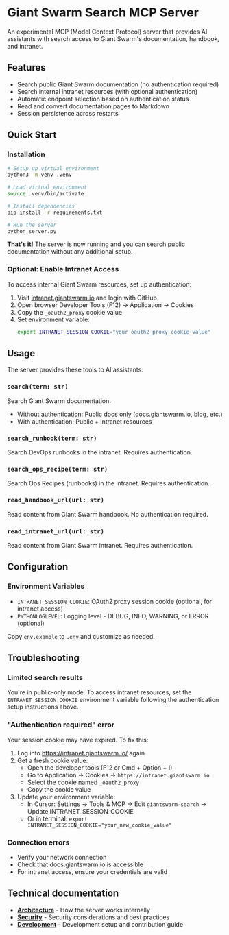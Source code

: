 # Giant Swarm Search MCP Server

An experimental MCP (Model Context Protocol) server that provides AI assistants with search access to Giant Swarm's documentation, handbook, and intranet.

## Features

- Search public Giant Swarm documentation (no authentication required)
- Search internal intranet resources (with optional authentication)
- Automatic endpoint selection based on authentication status
- Read and convert documentation pages to Markdown
- Session persistence across restarts

## Quick Start

### Installation

```bash
# Setup up virtual environment
python3 -m venv .venv

# Load virtual environment
source .venv/bin/activate

# Install dependencies
pip install -r requirements.txt

# Run the server
python server.py
```

**That's it!** The server is now running and you can search public documentation without any additional setup.

### Optional: Enable Intranet Access

To access internal Giant Swarm resources, set up authentication:

1. Visit [intranet.giantswarm.io](https://intranet.giantswarm.io/) and login with GitHub
2. Open browser Developer Tools (F12) → Application → Cookies
3. Copy the `_oauth2_proxy` cookie value
4. Set environment variable:
   ```bash
   export INTRANET_SESSION_COOKIE="your_oauth2_proxy_cookie_value"
   ```

## Usage

The server provides these tools to AI assistants:

### `search(term: str)`

Search Giant Swarm documentation.

- Without authentication: Public docs only (docs.giantswarm.io, blog, etc.)
- With authentication: Public + intranet resources

### `search_runbook(term: str)`

Search DevOps runbooks in the intranet. Requires authentication.

### `search_ops_recipe(term: str)`

Search Ops Recipes (runbooks) in the intranet. Requires authentication.

### `read_handbook_url(url: str)`

Read content from Giant Swarm handbook. No authentication required.

### `read_intranet_url(url: str)`

Read content from Giant Swarm intranet. Requires authentication.

## Configuration

### Environment Variables

- `INTRANET_SESSION_COOKIE`: OAuth2 proxy session cookie (optional, for intranet access)
- `PYTHONLOGLEVEL`: Logging level - DEBUG, INFO, WARNING, or ERROR (optional)

Copy `env.example` to `.env` and customize as needed.

## Troubleshooting

### Limited search results

You're in public-only mode. To access intranet resources, set the `INTRANET_SESSION_COOKIE` environment variable following the authentication setup instructions above.

### "Authentication required" error

Your session cookie may have expired. To fix this:

1. Log into https://intranet.giantswarm.io/ again
2. Get a fresh cookie value:
   - Open the developer tools (F12 or Cmd + Option + I)
   - Go to Application → Cookies → `https://intranet.giantswarm.io`
   - Select the cookie named `_oauth2_proxy`
   - Copy the cookie value
3. Update your environment variable:
   - In Cursor: Settings → Tools & MCP → Edit `giantswarm-search` → Update INTRANET_SESSION_COOKIE
   - Or in terminal: `export INTRANET_SESSION_COOKIE="your_new_cookie_value"`

### Connection errors

- Verify your network connection
- Check that docs.giantswarm.io is accessible
- For intranet access, ensure your credentials are valid

## Technical documentation

- **[Architecture](docs/architecture.md)** - How the server works internally
- **[Security](docs/security.md)** - Security considerations and best practices  
- **[Development](docs/development.md)** - Development setup and contribution guide
